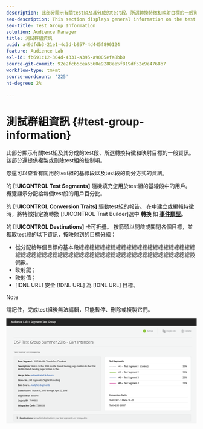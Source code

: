 ```yaml
---
description: 此部分顯示有關test組及其分成的test段、所選轉換特徵和映射目標的一般資訊。 該部分還提供複製或刪除test組的控制項。
seo-description: This section displays general information on the test group and the test segments it is divided into, the selected conversion traits and mapped destinations. The section also provides controls for duplicating or deleting the test group.
seo-title: Test Group Information
solution: Audience Manager
title: 測試群組資訊
uuid: a49dfdb3-21e1-4c3d-b957-4d445f890124
feature: Audience Lab
exl-id: fb691c12-304d-4331-a395-a9005efa8bb0
source-git-commit: 92e2fcb5cea6560e9288ee5f819df52e9e4768b7
workflow-type: tm+mt
source-wordcount: '225'
ht-degree: 2%

---
```


# 測試群組資訊 {#test-group-information}

此部分顯示有關test組及其分成的test段、所選轉換特徵和映射目標的一般資訊。 該部分還提供複製或刪除test組的控制項。

您還可以查看有關用於test組的基線段以及test段的劃分方式的資訊。

的 **[!UICONTROL Test Segments]** 隨機填充您用於test組的基線段中的用戶。 概覽顯示分配給每個test段的用戶百分比。

的 **[!UICONTROL Conversion Traits]** 驅動test組的報告。 在中建立或編輯特徵時，將特徵指定為轉換 [!UICONTROL Trait Builder]選中 **轉換** 如 **[事件類型](../../features/traits/create-onboarded-rule-based-traits.md)。**

的 **[!UICONTROL Destinations]** 卡可折疊。 按箭頭以開啟或關閉各個目標，並獲取test段的以下資訊，按映射到的目標分組：

* 從分配給每個目標的基本段總總總總總總總總總總總總總總總總總總總總總總總總總總總總總總總總總總總總總總總總總總總總總總總總總總總總總總總設備數。
* 映射鍵；
* 映射值；
* [!DNL URL] 安全 [!DNL URL] 為 [!DNL URL] 目標。

>[!NOTE]
>
>請記住，完成test組後無法編輯，只能暫停、刪除或複製它們。

![](assets/test-groups-information.PNG)
